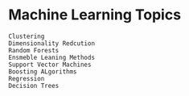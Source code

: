 # Machine Learning Topics
```
Clustering
Dimensionality Redcution
Random Forests
Ensmeble Leaning Methods
Support Vector Machines
Boosting ALgorithms
Regression
Decision Trees

